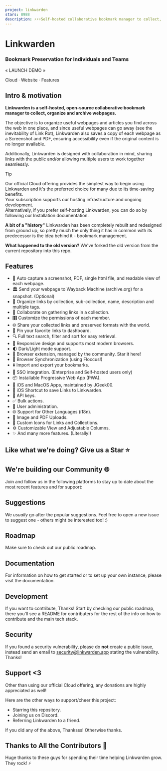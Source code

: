 ```yaml
---
project: linkwarden
stars: 8988
description: ⚡️⚡️⚡️Self-hosted collaborative bookmark manager to collect, organize, and preserve webpages, articles, and more...
---
```


Linkwarden
==========

### Bookmark Preservation for Individuals and Teams

« LAUNCH DEMO »

Cloud · Website · Features

Intro & motivation
------------------

**Linkwarden is a self-hosted, open-source collaborative bookmark manager to collect, organize and archive webpages.**

The objective is to organize useful webpages and articles you find across the web in one place, and since useful webpages can go away (see the inevitability of Link Rot), Linkwarden also saves a copy of each webpage as a Screenshot and PDF, ensuring accessibility even if the original content is no longer available.

Additionally, Linkwarden is designed with collaboration in mind, sharing links with the public and/or allowing multiple users to work together seamlessly.

Tip

Our official Cloud offering provides the simplest way to begin using Linkwarden and it's the preferred choice for many due to its time-saving benefits.  
Your subscription supports our hosting infrastructure and ongoing development.  
Alternatively, if you prefer self-hosting Linkwarden, you can do so by following our Installation documentation.

**A bit of a "history"** Linkwarden has been completely rebuilt and redesigned from ground up, so pretty much the only thing it has in common with its predecessor is the idea behind it - bookmark management.

**What happened to the old version?** We've forked the old version from the current repository into this repo.

Features
--------

-   📸 Auto capture a screenshot, PDF, single html file, and readable view of each webpage.
-   🏛️ Send your webpage to Wayback Machine (archive.org) for a snapshot. (Optional)
-   📂 Organize links by collection, sub-collection, name, description and multiple tags.
-   👥 Collaborate on gathering links in a collection.
-   🎛️ Customize the permissions of each member.
-   🌐 Share your collected links and preserved formats with the world.
-   📌 Pin your favorite links to dashboard.
-   🔍 Full text search, filter and sort for easy retrieval.
-   📱 Responsive design and supports most modern browsers.
-   🌓 Dark/Light mode support.
-   🧩 Browser extension, managed by the community. Star it here!
-   🔄 Browser Synchronization (using Floccus!)
-   ⬇️ Import and export your bookmarks.
-   🔐 SSO integration. (Enterprise and Self-hosted users only)
-   📦 Installable Progressive Web App (PWA).
-   🍏 iOS and MacOS Apps, maintained by JGeek00.
-   🍎 iOS Shortcut to save Links to Linkwarden.
-   🔑 API keys.
-   ✅ Bulk actions.
-   👥 User administration.
-   🌐 Support for Other Languages (i18n).
-   📁 Image and PDF Uploads.
-   🎨 Custom Icons for Links and Collections.
-   ⚙️ Customizable View and Adjustable Columns.
-   ✨ And many more features. (Literally!)

Like what we're doing? Give us a Star ⭐
---------------------------------------

We're building our Community 🌐
-------------------------------

Join and follow us in the following platforms to stay up to date about the most recent features and for support:

Suggestions
-----------

We _usually_ go after the popular suggestions. Feel free to open a new issue to suggest one - others might be interested too! :)

Roadmap
-------

Make sure to check out our public roadmap.

Documentation
-------------

For information on how to get started or to set up your own instance, please visit the documentation.

Development
-----------

If you want to contribute, Thanks! Start by checking our public roadmap, there you'll see a README for contributers for the rest of the info on how to contribute and the main tech stack.

Security
--------

If you found a security vulnerability, please do **not** create a public issue, instead send an email to security@linkwarden.app stating the vulnerability. Thanks!

Support <3
----------

Other than using our official Cloud offering, any donations are highly appreciated as well!

Here are the other ways to support/cheer this project:

-   Starring this repository.
-   Joining us on Discord.
-   Referring Linkwarden to a friend.

If you did any of the above, Thanksss! Otherwise thanks.

Thanks to All the Contributors 💪
---------------------------------

Huge thanks to these guys for spending their time helping Linkwarden grow. They rock! ⚡️
